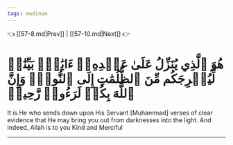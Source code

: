 ```yaml
---
tags: medinan
---
```


👈 [[57-8.md|Prev]] | [[57-10.md|Next]] 👉

# هُوَ ٱلَّذِي يُنَزِّلُ عَلَىٰ عَبۡدِهِۦٓ ءَايَٰتِۭ بَيِّنَٰتٖ لِّيُخۡرِجَكُم مِّنَ ٱلظُّلُمَٰتِ إِلَى ٱلنُّورِۚ وَإِنَّ ٱللَّهَ بِكُمۡ لَرَءُوفٞ رَّحِيمٞ

It is He who sends down upon His Servant [Muhammad] verses of clear evidence that He may bring you out from darknesses into the light. And indeed, Allah is to you Kind and Merciful

---

